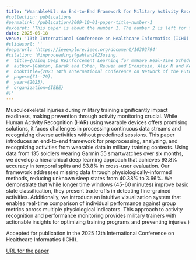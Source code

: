 ```yaml
---
title: "WearableMil: An End-to-End Framework for Military Activity Recognition and Performance Monitoring"
#collection: publications
#permalink: /publication/2009-10-01-paper-title-number-1
#excerpt: 'This paper is about the number 1. The number 2 is left for future work.'
date: 2025-06-18
venue: '13th International Conference on Healthcare Informatics (ICHI)'
#slidesurl: ''
#paperurl: 'https://ieeexplore.ieee.org/document/10302794'
#citation: '@inproceedings{gahtan2023using,
#  title={Using Deep Reinforcement Learning for mmWave Real-Time Scheduling},
#  author={Gahtan, Barak and Cohen, Reuven and Bronstein, Alex M and Kedar, Gil},
#  booktitle={2023 14th International Conference on Network of the Future (NoF)},
#  pages={71--79},
#  year={2023},
#  organization={IEEE}
#}'
---
```


Musculoskeletal injuries during military training significantly impact readiness, making prevention through activity monitoring crucial. While Human Activity Recognition &#40;HAR&#41; using wearable devices offers promising solutions, it faces challenges in processing continuous data streams and recognizing diverse activities without predefined sessions. This paper introduces an end-to-end framework for preprocessing, analyzing, and recognizing activities from wearable data in military training contexts. Using data from 135 soldiers wearing Garmin 55 smartwatches over six months, we develop a hierarchical deep learning approach that achieves 93.8\% accuracy in temporal splits and 83.8\% in cross-user evaluation. Our framework addresses missing data through physiologically-informed methods, reducing unknown sleep states from 40.38\% to 3.66\%. We demonstrate that while longer time windows &#40;45-60 minutes&#41; improve basic state classification, they present trade-offs in detecting fine-grained activities. Additionally, we introduce an intuitive visualization system that enables real-time comparison of individual performance against group metrics across multiple physiological indicators. This approach to activity recognition and performance monitoring provides military trainers with actionable insights for optimizing training programs and preventing injuries.)

Accepted for publication in the 2025 13th International Conference on Healthcare Informatics (ICHI).

[URL for the paper](https://arxiv.org/abs/2410.05452)